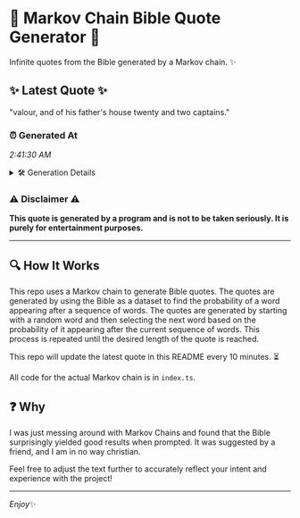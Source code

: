 # 📖 Markov Chain Bible Quote Generator 📖

Infinite quotes from the Bible generated by a Markov chain. ✨

## ✨ Latest Quote ✨
"valour, and of his father's house twenty and two captains."

### ⏰ Generated At
*2:41:30 AM*

<details>
    <summary>🛠️ Generation Details</summary>
    <p>
        <strong>🌱 Seed:</strong> valour,<br>
        <strong>🔄 Iterations:</strong> 9<br>
        <strong>📜 Context History:</strong><br>[ valour, ]: and<br>[ valour,, and ]: of<br>[ valour,, and, of ]: his<br>[ valour,, and, of, his ]: father's<br>[ valour,, and, of, his, father's ]: house<br>[ valour,, and, of, his, father's, house ]: twenty<br>[ and, of, his, father's, house, twenty ]: and<br>[ of, his, father's, house, twenty, and ]: two<br>[ his, father's, house, twenty, and, two ]: captains.<br>
    </p>
</details>

### ⚠️ Disclaimer ⚠️
**This quote is generated by a program and is not to be taken seriously. It is purely for entertainment purposes.**

---

## 🔍 How It Works

This repo uses a Markov chain to generate Bible quotes. The quotes are generated by using the Bible as a dataset to find the probability of a word appearing after a sequence of words. The quotes are generated by starting with a random word and then selecting the next word based on the probability of it appearing after the current sequence of words. This process is repeated until the desired length of the quote is reached.

This repo will update the latest quote in this README every 10 minutes. ⏳

All code for the actual Markov chain is in `index.ts`.

## ❓ Why

I was just messing around with Markov Chains and found that the Bible surprisingly yielded good results when prompted. 
It was suggested by a friend, and I am in no way christian.

Feel free to adjust the text further to accurately reflect your intent and experience with the project!

---

*Enjoy*✨
